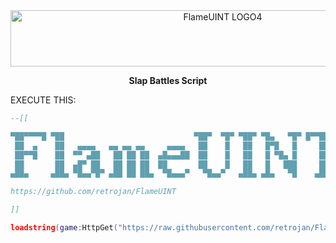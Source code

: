 <div align="center">

<img width="663" height="90" alt="FlameUINT LOGO4" src="https://github.com/user-attachments/assets/9244de17-0ad3-4be4-9a5b-e9a8c84d79d8" />

  <p>
  <strong>Slap Battles Script</strong>
  </p>
</div>

<p >EXECUTE THIS:</p>

```lua
--[[

▀██▀▀▀▀█ ▀██                             ▀██▀  ▀█▀ ▀██▀ ▀█▄   ▀█▀ █▀▀██▀▀█ 
 ██  ▄    ██   ▄▄▄▄   ▄▄ ▄▄ ▄▄     ▄▄▄▄   ██    █   ██   █▀█   █     ██    
 ██▀▀█    ██  ▀▀ ▄██   ██ ██ ██  ▄█▄▄▄██  ██    █   ██   █ ▀█▄ █     ██    
 ██       ██  ▄█▀ ██   ██ ██ ██  ██       ██    █   ██   █   ███     ██    
▄██▄     ▄██▄ ▀█▄▄▀█▀ ▄██ ██ ██▄  ▀█▄▄▄▀   ▀█▄▄▀   ▄██▄ ▄█▄   ▀█    ▄██▄

https://github.com/retrojan/FlameUINT

]]

loadstring(game:HttpGet("https://raw.githubusercontent.com/retrojan/FlameUINT/main/main.lua"))()

```
